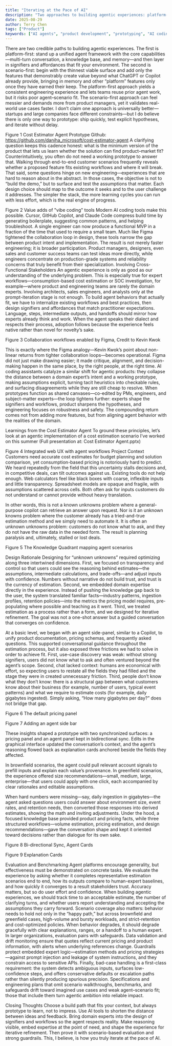 ```yaml
---
title: "Iterating at the Pace of AI"
description: "Two approaches to building agentic experiences: platform-first vs scenario-first. How AI coding tools enable faster prototyping and cross-functional collaboration for agent product development."
date: 2025-08-29
author: Terry Chen
tags: ["Product"]
keywords: ["AI agents", "product development", "prototyping", "AI coding tools", "agent frameworks", "product-market fit", "cross-functional collaboration", "scenario design"]
---
```


There are two credible paths to building agentic experiences. The first is platform-first: stand up a unified agent framework with the core capabilities—multi-turn conversation, a knowledge base, and memory—and then layer in signifiers and affordances that fit your environment. The second is scenario-first: begin with the thinnest viable surface and add only the features that demonstrably create value beyond what ChatGPT or Copilot already provide, bringing in memory and other “platform” features only once they have earned their keep. The platform-first approach yields a consistent engineering experience and lets teams reuse prior agent work, but it risks poor agent–scenario fit. The scenario-first approach can feel messier and demands more from product managers, yet it validates real-world use cases faster. I don’t claim one approach is universally better—startups and large companies face different constraints—but I do believe there is only one way to prototype: ship quickly, test explicit hypotheses, and iterate without delay.

Figure 1 Cost Estimator Agent Prototype
Github: https://github.com/daniha_microsoft/cost-estimator-agent
A clarifying question keeps this cadence honest: what is the minimum version of the product that lets us learn whether the solution can find product–market fit? Counterintuitively, you often do not need a working prototype to answer that. Walking through end-to-end customer scenarios frequently reveals whether a proposed feature fits existing workflows and where it will break. That said, some questions hinge on new engineering—experiences that are hard to reason about in the abstract. In those cases, the objective is not to “build the demo,” but to surface and test the assumptions that matter. Each design choice should map to the outcome it seeks and to the user challenge it addresses. The simpler the stack, the more learning cycles you can run with less effort, which is the real engine of progress.


Figure 2 Value adds of "vibe coding" tools
Modern AI coding tools make this possible. Cursor, GitHub Copilot, and Claude Code compress build time by generating boilerplate, suggesting common patterns, and helping troubleshoot. A single engineer can now produce a functional MVP in a fraction of the time that used to require a small team. Much like Figma tightened the collaboration loop in design, these tools narrow the gap between product intent and implementation. The result is not merely faster engineering; it is broader participation. Product managers, designers, even sales and customer success teams can test ideas more directly, while engineers concentrate on production-grade systems and reliability concerns that truly benefit from their specialization.
Involving Cross-Functional Stakeholders
An agentic experience is only as good as our understanding of the underlying problem. This is especially true for expert workflows—consumption-based cost estimation or SOC investigation, for example—where product and engineering teams are rarely the domain experts. Involving architects, sales engineers, and analysts only at the prompt-iteration stage is not enough. To build agent behaviors that actually fit, we have to internalize existing workflows and best practices, then design signifiers and affordances that match practitioner expectations. Language, steps, intermediate outputs, and handoffs should mirror how experts already think and work. When the agent speaks their dialect and respects their process, adoption follows because the experience feels native rather than novel for novelty’s sake.

Figure 3 Collaboration workflows enabled by Figma, Credit to Kevin Kwok

This is exactly where the Figma analogy—Kevin Kwok’s point about non-linear returns from tighter collaboration loops—becomes operational. Figma did not just make drawing easier; it made critique, alignment, and decision-making happen in the same place, by the right people, at the right time. AI coding assistants catalyze a similar shift for agentic products: they collapse the distance between a domain expert’s intent and a working prototype, making assumptions explicit, turning tacit heuristics into checkable rules, and surfacing disagreements while they are still cheap to resolve. When prototypes function as shared canvases—co-edited by PMs, engineers, and subject-matter experts—the loop tightens further: experts shape the signifiers and workflows, product sharpens the hypotheses, and engineering focuses on robustness and safety. The compounding return comes not from adding more features, but from aligning agent behavior with the realities of the domain.

Learnings from the Cost Estimator Agent
To ground these principles, let’s look at an agentic implementation of a cost estimation scenario I’ve worked on this summer (Full presentation at: Cost Estimator Agent.pptx)

Figure 4 Integrated web UX with agent workflows
Project Context
Customers need accurate cost estimates for budget planning and solution comparison, yet consumption-based pricing is notoriously hard to predict. We heard repeatedly from the field that this uncertainty stalls decisions and, in competitive deals, can tilt outcomes against us. Existing tools do not help enough. Web calculators feel like black boxes with coarse, inflexible inputs and little transparency. Spreadsheet models are opaque and fragile, with assumptions scattered across cells. Both often ask for inputs customers do not understand or cannot provide without heavy translation. 

In other words, this is not a known unknowns problem where a general-purpose copilot can retrieve an answer upon request. Nor is it an unknown knowns problem where the customer already has a tried-and-true estimation method and we simply need to automate it. It is often an unknown unknowns problem: customers do not know what to ask, and they do not have the raw data in the needed form. The result is planning paralysis and, ultimately, stalled or lost deals.


Figure 5 The Knowledge Quadrant mapping agent scenarios

Design Rationale
Designing for “unknown unknowns” required optimizing along three intertwined dimensions. First, we focused on transparency and control so that users could see the reasoning behind estimates—the assumptions, intermediate calculations, and trade-offs—and adjust inputs with confidence. Numbers without narrative do not build trust, and trust is the currency of estimation. Second, we embedded domain expertise directly in the experience. Instead of pushing the knowledge gap back to the user, the system translated familiar facts—industry patterns, ingestion profiles, retention policies—into the metrics the pricing model requires, pre-populating where possible and teaching as it went. Third, we treated estimation as a process rather than a form, and we designed for iterative refinement. The goal was not a one-shot answer but a guided conversation that converges on confidence.

At a basic level, we began with an agent side-panel, similar to a Copilot, to unify product documentation, pricing schemas, and frequently asked questions. This supported conversational guidance throughout the estimation process, but it also exposed three frictions we had to solve in order to achieve fit. First, use-case discovery was weak: without strong signifiers, users did not know what to ask and often ventured beyond the agent’s scope. Second, chat lacked context: humans are economical with effort, so expecting users to restate all the fields they had filled and the stage they were in created unnecessary friction. Third, people don’t know what they don’t know: there is a structural gap between what customers know about their business (for example, number of users, typical event patterns) and what we require to estimate costs (for example, daily gigabytes ingested). Simply asking, “How many gigabytes per day?” does not bridge that gap.



Figure 6 The default pricing panel

Figure 7 Adding an agent side bar


These insights shaped a prototype with two synchronized surfaces: a pricing panel and an agent panel kept in bidirectional sync. Edits in the graphical interface updated the conversation’s context, and the agent’s reasoning flowed back as explanation cards anchored beside the fields they affected.

In brownfield scenarios, the agent could pull relevant account signals to prefill inputs and explain each value’s provenance. In greenfield scenarios, the experience offered size recommendations—small, medium, large, enterprise—that users could apply with one click, each accompanied by clear rationales and editable assumptions. 

When hard numbers were missing—say, daily ingestion in gigabytes—the agent asked questions users could answer about environment size, event rates, and retention needs, then converted those responses into derived estimates, showing the math and inviting adjustments. Under the hood, a focused knowledge base provided product and pricing facts, while three structured workflows—volume estimation, pricing estimation, and design recommendations—gave the conversation shape and kept it oriented toward decisions rather than dialogue for its own sake.



Figure 8 Bi-directional Sync, Agent Cards

Figure 9 Explanation Cards

Evaluation and Benchmarking
Agent platforms encourage generality, but effectiveness must be demonstrated on concrete tasks. We evaluate the experience by asking whether it completes representative estimation scenarios end to end, how its outputs compare to human-expert baselines, and how quickly it converges to a result stakeholders trust. Accuracy matters, but so do user effort and confidence. When building agentic experiences, we should track time to an acceptable estimate, the number of clarifying turns, and whether users report understanding and accepting the assumptions they carry forward. Scenario coverage also matters: behavior needs to hold not only in the “happy path,” but across brownfield and greenfield cases, high-volume and bursty workloads, and strict-retention and cost-optimized policies. When behavior degrades, it should degrade gracefully with clear explanations, ranges, or a handoff to a human expert.
In larger organizations, evaluation pairs with safeguards. Data validation and drift monitoring ensure that quotes reflect current pricing and product information, with alerts when underlying references change. Guardrails protect embedded expert logic—estimation methods and pricing strategies—against prompt injection and leakage of system instructions, and they constrain access to sensitive APIs. Finally, bad-case handling is a first-class requirement: the system detects ambiguous inputs, surfaces low-confidence steps, and offers conservative defaults or escalation paths rather than silently producing spurious precision. Specifications and engineering plans that omit scenario walkthroughs, benchmarks, and safeguards drift toward imagined use cases and weak agent–scenario fit; those that include them turn agentic ambition into reliable impact.

Closing Thoughts
Choose a build path that fits your context, but always prototype to learn, not to impress. Use AI tools to shorten the distance between ideas and feedback. Bring domain experts into the design of signifiers and workflows so the agent respects reality. Make reasoning visible, embed expertise at the point of need, and shape the experience for iterative refinement. Then prove it with scenario-based evaluation and strong guardrails. This, I believe, is how you truly iterate at the pace of AI.